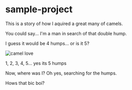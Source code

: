 # sample-project

This is a story of how I aquired a great many of camels.

You could say... I'm a man in search of that double hump.

I guess it would be 4 humps... or is it 5?

![camel love](https://i.dailymail.co.uk/i/pix/2017/05/30/09/40EE094300000578-0-image-a-27_1496134339246.jpg)

1, 2, 3, 4, 5... yes its 5 humps

Now, where was I? Oh yes, searching for the humps.

Hows that bic boi?
